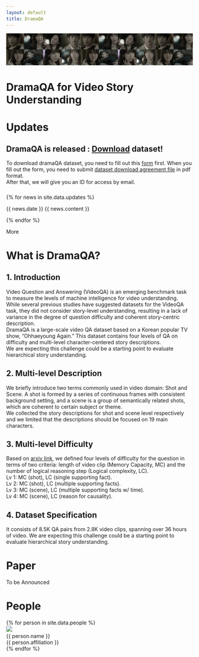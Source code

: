 ```yaml
---
layout: default
title: DramaQA
---
```


<link rel="stylesheet" href="/assets/css/member.css">
<link rel="stylesheet" href="/assets/css/index.css">
<script type="text/javascript" src="/assets/js/index.js"></script>

<div class="bk-container">
  <img class="bk-img" src="/assets/images/dramaqa.png">
  <h1 class="bk-header">
    DramaQA for Video Story Understanding
  </h1>
</div>

<div class="update content-container">
  <h1 class = "content-title">
    Updates
  </h1>
  <h2 class = "important-news-content">
    DramaQA is released : <a id="download_link" href="/assets/dramaqa_download_agreement.docx">Download</a> dataset!
  </h2>
  <p class="content-item">
    To download dramaQA dataset, you need to fill out this <a id="download_link" href="https://docs.google.com/forms/d/e/1FAIpQLSdqQTHp6-AiNQijHhcPAPvFV_6TFer06e6aWG1l_jRhRo2E5w/viewform">form</a> first. 
    When you fill out the form, you need to submit <a id="download_link" href="/assets/dramaqa_download_agreement.docx">dataset download agreement file</a> in pdf format. 
    <br />
    After that, we will give you an ID for access by email.
  </p>
  
  <h5 class="update-history">
     
  </h5>
  {% for news in site.data.updates %}
  <p class="content-item news news-{{ forloop.index0 }}">
    <span id="date">{{ news.date }}</span>
    {{ news.content }}
  </p>
  {% endfor %}
  <p class="content-item showMore">
    <span id="more" onclick="showMore()">More</span>
<span id="noMoreContext" style="display:none;color: #cccccc;"><br>No more news available.</span>
  </p>
</div>

<div class="about content-container">
  <h1 class = "content-title">
    What is DramaQA?
  </h1>
  <h2 class = "content-subtitle">
    1. Introduction
  </h2>
  <p class="content-item">
   Video Question and Answering (VideoQA) is an emerging benchmark task to measure the levels of machine intelligence for video understanding. While several previous studies have suggested datasets for the VideoQA task, they did not consider story-level understanding, resulting in a lack of
   variance in the degree of question difficulty and coherent story-centric description.
   <br />
   DramaQA is a large-scale video QA dataset based on a Korean popular TV show, “Ohhaeyoung Again.” This dataset contains four levels of QA on difficulty and multi-level character-centered story descriptions.
   <br />
   We are expecting this challenge could be a starting point to evaluate hierarchical story understanding.
  </p>
  <h2 class = "content-subtitle">
    2. Multi-level Description
  </h2>
  <p class="content-item">
   We briefly introduce two terms commonly used in video domain: Shot and Scene. A shot is formed by a series of continuous frames with consistent background setting, and a scene is a group of semantically related shots, which are coherent to certain subject or theme.
   <br />
   We collected the story descriptions for shot and scene level respectively and we limited that the descriptions should be focused on 19 main characters.
  </p>
  <h2 class = "content-subtitle">
    3. Multi-level Difficulty
  </h2>
  <p class="content-item">
   Based on <a id="arxiv_link" href="https://arxiv.org/abs/1904.00623">arxiv link</a>, we defined four levels of difficulty for the question in terms of two criteria: length of video clip (Memory Capacity, MC) and the number of logical reasoning step (Logical complexity, LC).
   <br />
   Lv 1: MC (shot), LC (single supporting fact).
   <br />
   Lv 2: MC (shot), LC (multiple supporting facts).
   <br />
   Lv 3: MC (scene), LC (multiple supporting facts w/ time).
   <br />
   Lv 4: MC (scene), LC (reason for causality).
  </p>
  <h2 class = "content-subtitle">
    4. Dataset Specification
  </h2>
  <p class="content-item">
    It consists of 8.5K QA pairs from 2.8K video clips, spanning over 36 hours of video.  We are expecting this challenge could be a starting point to evaluate hierarchical story understanding.
  </p>
</div>

<div class="paper content-container">
  <h1 class = "content-title">
    Paper
  </h1>
  <p class="content-item">
  To be Announced
  </p>
</div>

<div class="people content-container">
  <h1 class = "content-title">
    People
  </h1>
  <div class="content-item">
    {% for person in site.data.people %}
      <div class="member">
        <div class="member-profile">
          <img class="member-profile" src="{{person.src}}">
        </div>
        <div class="member-info member-name">
          {{ person.name }}
        </div>
        <div class="member-info member-position">
          {{ person.affiliation }}
        </div>
      </div>
    {% endfor %}
  </div>
</div>